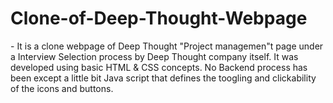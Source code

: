 # Clone-of-Deep-Thought-Webpage <ONLY FRONT END>
<ONLY FRONT END> - It is a clone webpage of Deep Thought "Project managemen"t page under a Interview Selection process by Deep Thought company itself.
It was developed using basic HTML & CSS concepts. No Backend process has been except a little bit Java script that defines the toogling and clickability of the icons and buttons.
